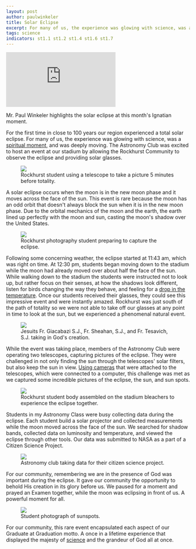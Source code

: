 ```yaml
---
layout: post
author: paulwinkeler
title: Solar Eclipse
excerpt: For many of us, the experience was glowing with science, was a spiritual moment, and was deeply moving. 
tags: science
indicators: st1.1 st1.2 st1.4 st1.6 st1.7 
---
```


<div class="embed-container">
<iframe src="https://www.youtube.com/embed/ZmcNekdXiyg" frameborder="0" allowfullscreen></iframe>
</div>
<p class="caption">Mr. Paul Winkeler highlights the solar eclipse at this month's Ignatian moment.</p>

For the first time in close to 100 years our region experienced a total solar eclipse.  For many of us, the experience was glowing with science, was a [spiritual moment](http://steam.rockhursths.edu/2016/08/17/Pope's-Astronomer.html), and was deeply moving.  The Astronomy Club was excited to host an event at our stadium by allowing the Rockhurst Community to observe the eclipse and providing solar glasses.  

<div class="flex-wrapper">
  <figure>
    <img src="{{ site.baseurl }}/img/eclipse-1.jpg">
    <figcaption>Rockhurst student using a telescope to take a picture 5 minutes before totality.</figcaption>
  </figure>
</div>
  
A solar eclipse occurs when the moon is in the new moon phase and it moves across the face of the sun. This event is rare because the moon has an odd orbit that doesn't always block the sun when it is in the new moon phase. Due to the orbital mechanics of the moon and the earth, the earth lined up perfectly with the moon and sun, casting the moon's shadow over the United States. 

<div class="flex-wrapper">
  <figure>
    <img src="{{ site.baseurl }}/img/eclipse-6.jpg">
    <figcaption>Rockhurst photography student preparing to capture the eclipse.</figcaption>
  </figure>
</div>   

Following some concerning weather, the eclipse started at 11:43 am, which was right on time. At 12:30 pm, students began moving down to the stadium while the moon had already moved over about half the face of the sun.  While walking down to the stadium the students were instructed not to look up, but rather focus on their senses, at how the shadows look different, listen for birds changing the way they behave, and feeling for a [drop in the temperature](http://rhswx.rockhursths.edu/). Once our students received their glasses, they could see this impressive event and were instantly amazed.  Rockhurst was just south of the path of totality so we were not able to take off our glasses at any point in time to look at the sun, but we experienced a phenomenal natural event.  

<div class="flex-wrapper">
  <figure>
    <img src="{{ site.baseurl }}/img/eclipse-4.jpg">
    <figcaption>Jesuits Fr. Giacabazi S.J., Fr. Sheahan, S.J., and Fr. Tesavich, S.J. taking in God's creation.</figcaption>
  </figure>
</div>

While the event was taking place, members of the Astronomy Club were operating two telescopes, capturing pictures of the eclipse.  They were challenged in not only finding the sun through the telescopes' solar filters, but also keep the sun in view.  [Using cameras](http://steam.rockhursths.edu/2015/10/13/Astrophotography-A-Blending-of-Art-and-Science.html) that were attached to the telescopes, which were connected to a computer, this challenge was met as we captured some incredible pictures of the eclipse, the sun, and sun spots.

<div class="flex-wrapper">
  <figure>
    <img src="{{ site.baseurl }}/img/eclipse-3.jpg">
    <figcaption>Rockhurst student body assembled on the stadium bleachers to experience the eclipse together.</figcaption>
  </figure>
</div>
  

Students in my Astronomy Class were busy collecting data during the eclipse.  Each student build a solar projector and collected measurements while the moon moved across the face of the sun.  We searched for shadow bands, collected data on luminosity and temperature, and viewed the eclipse through other tools.  Our data was submitted to NASA as a part of a Citizen Science Project.

<div class="flex-wrapper">
  <figure>
    <img src="{{ site.baseurl }}/img/eclipse-5.jpg">
    <figcaption>Astronomy club taking data for their citizen science project.</figcaption>
  </figure>
</div>


For our community, remembering we are in the presence of God was important during the eclipse.  It gave our community the opportunity to behold His creation in its glory before us.  We paused for a moment and prayed an Examen together, while the moon was eclipsing in front of us.  A powerful moment for all. 

<div class="flex-wrapper">
  <figure>
    <img src="{{ site.baseurl }}/img/eclipse-2.jpg">
    <figcaption>Student photograph of sunspots.</figcaption>
  </figure>
</div>

For our community, this rare event encapsulated each aspect of our Graduate at Graduation motto.  A once in a lifetime experience that displayed the majesty of [science](http://steam.rockhursths.edu/2017/03/05/Science-Department-is-blasting-off.html) and the grandeur of God all at once.  
